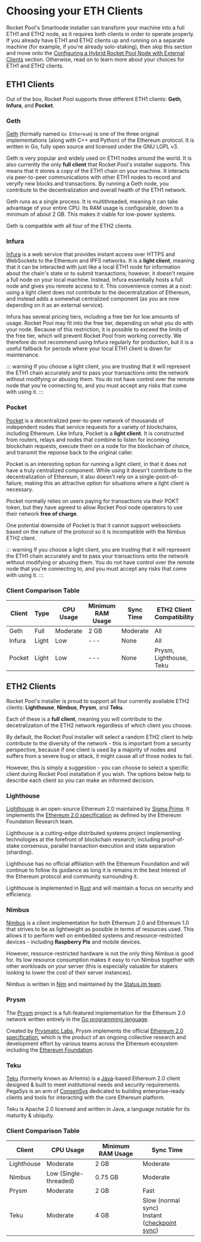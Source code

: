 # Choosing your ETH Clients

Rocket Pool's Smartnode installer can transform your machine into a full ETH1 and ETH2 node, as it requires both clients in order to operate properly.
If you already have ETH1 and ETH2 clients up and running on a separate machine (for example, if you're already solo-staking), then skip this section and move onto the [Configuring a Hybrid Rocket Pool Node with External Clients](./hybrid.md) section.
Otherwise, read on to learn more about your choices for ETH1 and ETH2 clients. 


## ETH1 Clients

Out of the box, Rocket Pool supports three different ETH1 clients: **Geth**, **Infura**, and **Pocket**.


### Geth

[Geth](https://geth.ethereum.org/) (formally named `Go Ethereum`) is one of the three original implementations (along with C++ and Python) of the Ethereum protocol.
It is written in Go, fully open source and licensed under the GNU LGPL v3.

Geth is very popular and widely used on ETH1 nodes around the world.
It is also currently the only **full client** that Rocket Pool's installer supports.
This means that it stores a copy of the ETH1 chain on your machine.
It interacts via peer-to-peer communications with other ETH1 nodes to record and veryify new blocks and transactions.
By running a Geth node, you contribute to the decentralization and overall health of the ETH1 network.

Geth runs as a single process.
It is multithreaded, meaning it can take advantage of your entire CPU.
Its RAM usage is configurable, down to a minimum of about 2 GB.
This makes it viable for low-power systems.

Geth is compatible with all four of the ETH2 clients.


### Infura

[Infura](https://infura.io/) is a web service that provides instant access over HTTPS and WebSockets to the Ethereum and IPFS networks.
It is a **light client**, meaning that it can be interacted with just like a local ETH1 node for information about the chain's state or to submit transactions; however, it doesn't require a full node on your local machine.
Instead, Infura essentially hosts a full node and gives you remote access to it.
This convenience comes at a cost: using a light client does not contribute to the decentralization of Ethereum, and instead adds a somewhat centralized component (as you are now depending on it as an external service).

Infura has several pricing tiers, including a free tier for low amounts of usage.
Rocket Pool may fit into the free tier, depending on what you do with your node.
Because of this restriction, it is possible to exceed the limits of the free tier, which will prevent Rocket Pool from working correctly.
We therefore do not recommend using Infura regularly for production, but it is a useful fallback for periods where your local ETH1 client is down for maintenance.

::: warning
If you choose a light client, you are trusting that it will represent the ETH1 chain accurately and to pass your transactions onto the network without modifying or abusing them. 
You do not have control over the remote node that you're connecting to, and you must accept any risks that come with using it.
:::


### Pocket

[Pocket](https://www.pokt.network/) is a decentralized peer-to-peer network of thousands of independent nodes that service requests for a variety of blockchains, including Ethereum.
Like Infura, Pocket is a **light client**.
It is constructed from routers, relays and nodes that combine to listen for incoming blockchain requests, execute them on a node for the blockchain of choice, and transmit the reponse back to the original caller.

Pocket is an interesting option for running a light client, in that it does not have a truly centralized component.
While using it doesn't contribute to the decentralization of Ethereum, it also doesn't rely on a single-point-of-failure, making this an attractive option for situations where a light client is necessary.

Pocket normally relies on users paying for transactions via their POKT token, but they have agreed to allow Rocket Pool node operators to use their network **free of charge**.

One potential downside of Pocket is that it cannot support websockets based on the nature of the protocol so it is incompatible with the Nimbus ETH2 client.

::: warning
If you choose a light client, you are trusting that it will represent the ETH1 chain accurately and to pass your transactions onto the network without modifying or abusing them. 
You do not have control over the remote node that you're connecting to, and you must accept any risks that come with using it.
:::


### Client Comparison Table

| Client | Type | CPU Usage | Minimum RAM Usage | Sync Time | ETH2 Client Compatibility |
| - | - | - | - | - | - |
| Geth | Full | Moderate | 2 GB | Moderate | All |
| Infura | Light | Low | --- | None | All |
| Pocket | Light | Low | --- | None | Prysm, Lighthouse, Teku |


## ETH2 Clients

Rocket Pool's installer is proud to support all four currently available ETH2 clients: **Lighthouse**, **Nimbus**, **Prysm**, and **Teku**.

Each of these is a **full client**, meaning you will contribute to the decetralization of the ETH2 network regardless of which client you choose.

By default, the Rocket Pool installer will select a random ETH2 client to help contribute to the diversity of the network - this is important from a security perspective, because if one client is used by a majority of nodes and suffers from a severe bug or attack, it might cause all of those nodes to fail.

However, this is simply a suggestion - you can choose to select a specific client during Rocket Pool installation if you wish.
The options below help to describe each client so you can make an informed decision.


### Lighthouse

[Lighthouse](https://lighthouse.sigmaprime.io/) is an open-source Ethereum 2.0 maintained by [Sigma Prime](https://sigmaprime.io/).
It implements the [Ethereum 2.0 specification](https://notes.ethereum.org/SCIg8AH5SA-O4C1G1LYZHQ?view) as defined by the Ethereum Foundation Research team.

Lighthouse is a cutting-edge distributed systems project implementing technologies at the forefront of blockchain research; including proof-of-stake consensus, parallel transaction execution and state separation (sharding).

Lighthouse has no official affiliation with the Ethereum Foundation and will continue to follow its guidance as long it is remains in the best interest of the Ethereum protocol and community surrounding it.

Lighthouse is implemented in [Rust](https://www.rust-lang.org/) and will maintain a focus on security and efficiency.


### Nimbus

[Nimbus](https://nimbus.team/) is a client implementation for both Ethereum 2.0 and Ethereum 1.0 that strives to be as lightweight as possible in terms of resources used.
This allows it to perform well on embedded systems and resource-restricted devices - including **Raspberry Pis** and mobile devices.

However, resource-restricted hardware is not the only thing Nimbus is good for.
Its low resource consumption makes it easy to run Nimbus together with other workloads on your server (this is especially valuable for stakers looking to lower the cost of their server instances).

Nimbus is written in [Nim](https://nim-lang.org/) and maintained by the [Status.im team](https://status.im/about/).


### Prysm

The [Prysm](https://docs.prylabs.network/docs/getting-started/#what-is-prysm) project is a full-featured implementation for the Ethereum 2.0 network written entirely in the [Go programming language](https://golang.org/).

Created by [Prysmatic Labs](https://prysmaticlabs.com/), Prysm implements the official [Ethereum 2.0 specification](https://github.com/ethereum/eth2.0-specs), which is the product of an ongoing collective research and development effort by various teams across the Ethereum ecosystem including the [Ethereum Foundation](https://ethereum.org/).

### Teku

[Teku](https://docs.teku.consensys.net/en/stable/) (formerly known as Artemis) is a [Java](https://en.wikipedia.org/wiki/Java_%28programming_language%29)-based Ethereum 2.0 client designed & built to meet institutional needs and security requirements.
PegaSys is an arm of [ConsenSys](https://consensys.net/) dedicated to building enterprise-ready clients and tools for interacting with the core Ethereum platform.

Teku is Apache 2.0 licensed and written in Java, a language notable for its maturity & ubiquity.


### Client Comparison Table

| Client | CPU Usage | Minimum RAM Usage | Sync Time |
| - | - | - | - |
| Lighthouse | Moderate | 2 GB | Moderate |
| Nimbus | Low (Single-threaded) | 0.75 GB | Moderate |
| Prysm | Moderate | 2 GB | Fast |
| Teku | Moderate | 4 GB | Slow (normal sync)<br/>Instant ([checkpoint sync](https://www.youtube.com/watch?v=Oz3flfj50Ig)) |